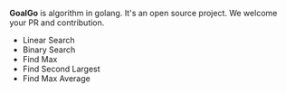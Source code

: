 **GoalGo** is algorithm in golang. It's an open source project. We welcome your PR and contribution.

* Linear Search 
* Binary Search
* Find Max
* Find Second Largest
* Find Max Average
